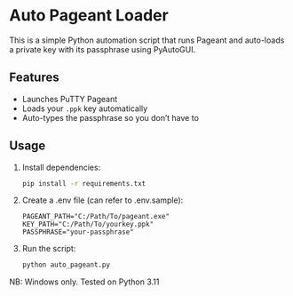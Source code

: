 # Auto Pageant Loader

This is a simple Python automation script that runs Pageant and auto-loads a private key with its passphrase using PyAutoGUI.

## Features

- Launches PuTTY Pageant
- Loads your `.ppk` key automatically
- Auto-types the passphrase so you don’t have to

## Usage

1. Install dependencies:
   ```bash
   pip install -r requirements.txt
2. Create a .env file (can refer to .env.sample):
   ```
   PAGEANT_PATH="C:/Path/To/pageant.exe"
   KEY_PATH="C:/Path/To/yourkey.ppk"
   PASSPHRASE="your-passphrase"
3. Run the script:
   ```bash
   python auto_pageant.py

NB: Windows only. Tested on Python 3.11
